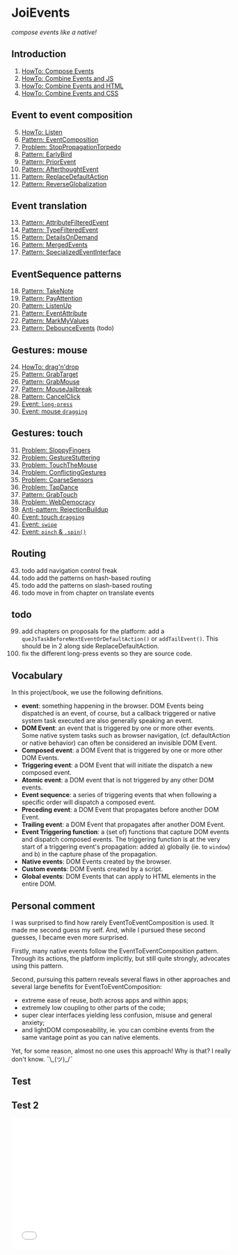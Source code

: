 # JoiEvents
 *compose events like a native!*

## Introduction

1. [HowTo: Compose Events](doc/1_Intro/HowTo1_composeWithEvents)
1. [HowTo: Combine Events and JS](doc/1_Intro/HowTo2_EventsAndJs)
1. [HowTo: Combine Events and HTML](doc/1_Intro/HowTo3_EventsAndHTML)
1. [HowTo: Combine Events and CSS](doc/1_Intro/HowTo4_EventsAndCss)

## Event to event composition

5. [HowTo: Listen](doc/2_EventToEvent/HowTo_listen)
5. [Pattern: EventComposition](doc/2_EventToEvent/Pattern1_EventComposition)
5. [Problem: StopPropagationTorpedo](doc/2_EventToEvent/Problem1_StopPropagationTorpedo)
5. [Pattern: EarlyBird](doc/2_EventToEvent/Pattern2_EarlyBird)
5. [Pattern: PriorEvent](doc/2_EventToEvent/Pattern3_PriorEvent)
5. [Pattern: AfterthoughtEvent](doc/2_EventToEvent/Pattern4_AfterthoughtEvent)
5. [Pattern: ReplaceDefaultAction](doc/2_EventToEvent/Pattern5_ReplaceDefaultAction)
5. [Pattern: ReverseGlobalization](doc/2_EventToEvent/Pattern21_ReverseGlobalization)

## Event translation

13. [Pattern: AttributeFilteredEvent](doc/3_EventTranslationAndRouting/Pattern6_AttributeFilteredEvent)
13. [Pattern: TypeFilteredEvent](doc/3_EventTranslationAndRouting/Pattern7_TypeFilteredEvent)
13. [Pattern: DetailsOnDemand](doc/3_EventTranslationAndRouting/Pattern8_DetailsOnDemand)
13. [Pattern: MergedEvents](doc/3_EventTranslationAndRouting/Pattern9_MergedEvents)
13. [Pattern: SpecializedEventInterface](doc/3_EventTranslationAndRouting/Pattern18_SpecializedEventInterface)

## EventSequence patterns

18. [Pattern: TakeNote](doc/4_EventSequence/Pattern10_TakeNote)
18. [Pattern: PayAttention](doc/4_EventSequence/Problem2_PayAttention)
18. [Pattern: ListenUp](doc/4_EventSequence/Pattern11_ListenUp)
18. [Pattern: EventAttribute](doc/4_EventSequence/Pattern12_EventAttribute)
18. [Pattern: MarkMyValues](doc/4_EventSequence/Pattern17_MarkMyValues)
18. [Pattern: DebounceEvents](doc/4_EventSequence/Pattern16_DebounceEvents.md) (todo)

## Gestures: mouse

24. [HowTo: drag'n'drop](doc/5_MouseGestures/HowTo_DragNDrop)
24. [Pattern: GrabTarget](doc/5_MouseGestures/Pattern13_GrabTarget)
24. [Pattern: GrabMouse](doc/5_MouseGestures/Pattern14_GrabMouse)
24. [Pattern: MouseJailbreak](doc/5_MouseGestures/Pattern19_MouseJailbreak)
24. [Pattern: CancelClick](doc/5_MouseGestures/Pattern20_CancelClick)
24. [Event: `long-press`](doc/5_MouseGestures/Event_long-press)
24. [Event: mouse `dragging`](doc/5_MouseGestures/Event_dragFling)

## Gestures: touch

31. [Problem: SloppyFingers](doc/6_TouchGestures/Problem1_sloppy_fingers)
31. [Problem: GestureStuttering](doc/6_TouchGestures/Problem2_gesture_stuttering)
31. [Problem: TouchTheMouse](doc/6_TouchGestures/Problem3_touch_the_mouse)
31. [Problem: ConflictingGestures](doc/6_TouchGestures/Problem4_conflicting_gestures)
31. [Problem: CoarseSensors](doc/6_TouchGestures/Problem5_coarse_sensors)
31. [Problem: TapDance](doc/6_TouchGestures/Problem6_TapDance)
31. [Pattern: GrabTouch](doc/6_TouchGestures/Pattern15_GrabTouch)
31. [Problem: WebDemocracy](doc/6_TouchGestures/Problem7_WebDemocracy)
31. [Anti-pattern: RejectionBuildup](doc/6_TouchGestures/AntipatternX_RejectionBuildup)
31. [Event: touch `dragging`](doc/6_TouchGestures/Event_dragFling)
31. [Event: `swipe`](doc/6_TouchGestures/Event_swipe)
31. [Event: `pinch` & `.spin()`](doc/6_TouchGestures/Event_pinchSpin)

## Routing

43. todo add navigation control freak
43. todo add the patterns on hash-based routing
43. todo add the patterns on slash-based routing
43. todo move in from chapter on translate events

## todo

99. add chapters on proposals for the platform: add a `queJsTaskBeforeNextEventOrDefaultAction()` 
    or `addTailEvent()`. This should be in 2 along side ReplaceDefaultAction.
99. fix the different long-press events so they are source code.

## Vocabulary

In this project/book, we use the following definitions.

 * **event**: something happening in the browser. DOM Events being dispatched is an event, of course,
   but a callback triggered or native system task executed are also generally speaking an event.
 * **DOM Event**: an event that is triggered by one or more other events. Some native system tasks
   such as browser navigation, (cf. defaultAction or native behavior) can often be considered an
   invisible DOM Event.
 * **Composed event**: a DOM Event that is triggered by one or more other DOM Events.
 * **Triggering event**: a DOM Event that will initiate the dispatch a new composed event.
 * **Atomic event**: a DOM event that is not triggered by any other DOM events.
 * **Event sequence**: a series of triggering events that when following a specific order 
   will dispatch a composed event.
 * **Preceding event**: a DOM Event that propagates before another DOM Event.
 * **Trailing event**: a DOM Event that propagates after another DOM Event.
 * **Event Triggering function**: a (set of) functions that capture DOM events and dispatch composed events.
   The triggering function is at the very start of a triggering event's propagation: 
   added a) globally (ie. to `window`) and b) in the capture phase of the propagation.
 * **Native events**: DOM Events created by the browser.
 * **Custom events**: DOM Events created by a script.
 * **Global events**: DOM Events that can apply to HTML elements in the entire DOM.

## Personal comment
I was surprised to find how rarely EventToEventComposition is used. 
It made me second guess my self.
And, while I pursued these second guesses, I became even more surprised. 

Firstly, many native events follow the EventToEventComposition pattern. 
Through its actions, the platform implicitly, but still quite strongly, advocates using this pattern. 

Second, pursuing this pattern reveals several flaws in other approaches and several large benefits 
for EventToEventComposition: 
 * extreme ease of reuse, both across apps and within apps; 
 * extremely low coupling to other parts of the code;
 * super clear interfaces yielding less confusion, misuse and general anxiety;
 * and lightDOM composeability, ie. you can combine events from the same vantage point as you can native elements. 

Yet, for some reason, almost no one uses this approach! Why is that? 
I really don't know. ¯\\\_(ツ)\_/¯


## Test

<script async src="//jsfiddle.net/orstavik/8byg1o6s/1/embed/html,result/"></script>

## Test 2

<iframe width="100%" height="300" src="//jsfiddle.net/orstavik/8byg1o6s/1/embedded/html,result/" allowfullscreen="allowfullscreen" allowpaymentrequest frameborder="0"></iframe>